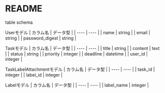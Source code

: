 # README

table schema

Userモデル
|  カラム名  |  データ型  |
| ---- | ---- |
|  name  |  string  |
|  email  |  string  |
|  password_digest  |  string  |

Taskモデル
|  カラム名  |  データ型  |
| ---- | ---- |
|  title  |  string  |
|  content  |  text  |
|  status  |  string  |
|  priority  |  integer  |
|  deadline  |  datetime  |
|  user_id  |  integer  |

TaskLabelAttachmentモデル
|  カラム名  |  データ型  |
| ---- | ---- |
|  task_id  |  integer  |
|  label_id  |  integer  |

Labelモデル
|  カラム名  |  データ型  |
| ---- | ---- |
|  label_name  |  integer  |
